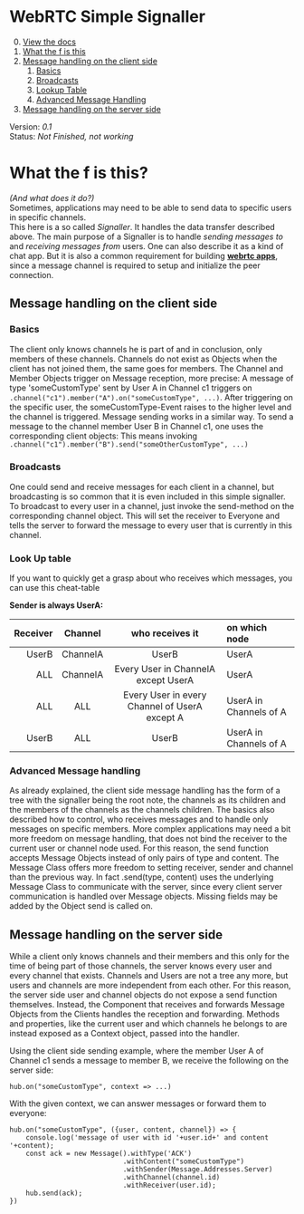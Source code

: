 # WebRTC Simple Signaller

0. [ View the docs](https://nasskaltejuni.github.io/WebRtcSimpleSignaller/)
1. [ What the f is this](#what-the-f-is-this)
2. [ Message handling on the client side](#message-handling-on-the-client-side)
    1. [ Basics](#basics)
    2. [ Broadcasts](#broadcasts)
    3. [ Lookup Table](#lookup-table)
    4. [ Advanced Message Handling](#advanced-message-handling)
3. [ Message handling on the server side](#message-handling-on-the-server-side)


Version: *0.1* <br>
Status: *Not Finished, not working* <br>

# What the f is this?
*(And what does it do?)* <br>
Sometimes, applications may need to be able to send data to specific users in specific channels. <br>
This here is a so called *Signaller*. It handles the data transfer described above.
The main purpose of a Signaller is to handle *sending messages to* and *receiving messages from* users.
One can also describe it as a kind of chat app.
But it is also a common requirement for building **[webrtc apps](https://webrtc.org/)**,
since a message channel is required to setup and initialize the peer connection.



## Message handling on the client side

### Basics
The client only knows channels he is part of and in conclusion, only members of these channels.
Channels do not exist as Objects when the client has not joined them, the same goes for members.
The Channel and Member Objects trigger on Message reception, more precise:
A message of type 'someCustomType' sent by User A in Channel c1 triggers on `.channel("c1").member("A").on("someCustomType", ...)`.
After triggering on the specific user, the someCustomType-Event raises to the higher level and the channel is triggered.
Message sending works in a similar way.
To send a message to the channel member User B in Channel c1, one uses the corresponding client objects:
This means invoking `.channel("c1").member("B").send("someOtherCustomType", ...)`

### Broadcasts
One could send and receive messages for each client in a channel,
but broadcasting is so common that it is even included in this simple signaller.
To broadcast to every user in a channel, just invoke the send-method on the corresponding channel object.
This will set the receiver to Everyone and tells the server to forward the message to every user that is currently in this channel.

### Look Up table
If you want to quickly get a grasp about who receives which messages, you can use this cheat-table

**Sender is always UserA:**

|Receiver    |    Channel     |    who receives it                                | on which node          |
|-----------:|:--------------:|:-------------------------------------------------:|:-----------------------|
|UserB       |    ChannelA    |    UserB                                          | UserA                  |
|ALL         |    ChannelA    |    Every User in ChannelA except UserA            | UserA                  |
|ALL         |    ALL         |    Every User in every Channel of UserA except A  | UserA in Channels of A |
|UserB       |    ALL         |    UserB                                          | UserA in Channels of A |

### Advanced Message handling
As already explained, the client side message handling has the form of a tree with the signaller being the root note,
the channels as its children and the members of the channels as the channels children.
The basics also described how to control, who receives messages and to handle only messages on specific members.
More complex applications may need a bit more freedom on message handling,
that does not bind the receiver to the current user or channel node used.
For this reason, the send function accepts Message Objects instead of only pairs of type and content.
The Message Class offers more freedom to setting receiver, sender and channel than the previous way.
In fact .send(type, content) uses the underlying Message Class to communicate with the server,
since every client server communication is handled over Message objects.
Missing fields may be added by the Object send is called on.




## Message handling on the server side
While a client only knows channels and their members and this only for the time of being part of those channels,
the server knows every user and every channel that exists.
Channels and Users are not a tree any more, but users and channels are more independent from each other.
For this reason, the server side user and channel objects do not expose a send function themselves.
Instead, the Component that receives and forwards Message Objects from the Clients handles the reception and forwarding.
Methods and properties, like the current user and which channels he belongs to are instead exposed as a Context object, passed into the handler.

Using the client side sending example, where the member User A of Channel c1 sends a message to member B, we receive the following on the server side:

```
hub.on("someCustomType", context => ...)
```

With the given context, we can answer messages or forward them to everyone:

```
hub.on("someCustomType", ({user, content, channel}) => {
    console.log('message of user with id '+user.id+' and content '+content);
    const ack = new Message().withType('ACK')
                            .withContent("someCustomType")
                            .withSender(Message.Addresses.Server)
                            .withChannel(channel.id)
                            .withReceiver(user.id);
    hub.send(ack);
})
```
